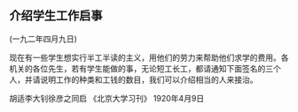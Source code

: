 ## 介绍学生工作启事

(一九二年四月九日)

现在有一些学生想实行半工半读的主义，用他们的劳力来帮助他们求学的费用。各机关的各位先生，若有学生能做的事，无论短工长工，都请通知下面签名的三个人，并请说明工作的种类和工钱的数目，我们可以介绍相当的人来接治。

胡适李大钊徐彦之同启
《北京大学习刊》
1920年4月9日

